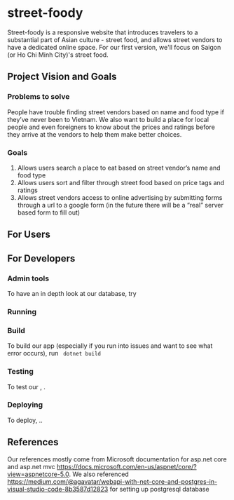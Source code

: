 # street-foody

Street-foody is a responsive website that introduces travelers to a substantial part of Asian culture - street food, and allows street vendors to have a dedicated online space. For our first version, we'll focus on Saigon (or Ho Chi Minh City)'s street food.

## Project Vision and Goals

### Problems to solve

People have trouble finding street vendors based on name and food type if they’ve never been to Vietnam. We also want to build a place for local people and even foreigners to know about the prices and ratings before they arrive at the vendors to help them make better choices. 

### Goals

1. Allows users search  a place to eat based on street vendor’s name and food type
2. Allows users sort and filter through street food based on price tags and ratings
3. Allows street vendors access to online advertising by submitting forms through a url to a google form (in the future there will be a “real” server based form to fill out)


## For Users



## For Developers 

### Admin tools
 
To have an in depth look at our database, try 

### Running

### Build

To build our app (especially if you run into issues and want to see what error occurs), run <code> dotnet build </code>

### Testing

To test our  , .

### Deploying

To deploy, ..

## References 

Our references mostly come from Microsoft documentation for asp.net core and asp.net mvc https://docs.microsoft.com/en-us/aspnet/core/?view=aspnetcore-5.0.
We also referenced https://medium.com/@agavatar/webapi-with-net-core-and-postgres-in-visual-studio-code-8b3587d12823 for setting up postgresql database 

